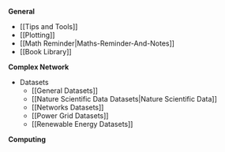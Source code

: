 **General**
* [[Tips and Tools]]
* [[Plotting]]
* [[Math Reminder|Maths-Reminder-And-Notes]]
* [[Book Library]]

**Complex Network**
* Datasets
  * [[General Datasets]]
  * [[Nature Scientific Data Datasets|Nature Scientific Data]]
  * [[Networks Datasets]]
  * [[Power Grid Datasets]]
  * [[Renewable Energy Datasets]]

**Computing**
